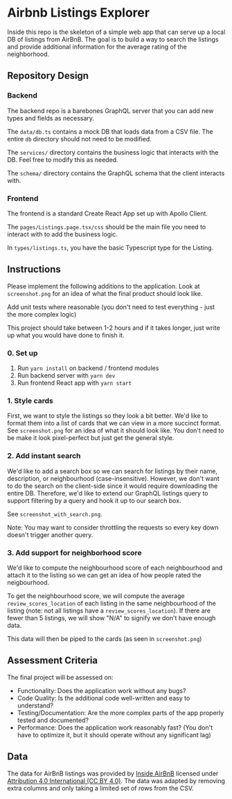 # Airbnb Listings Explorer

Inside this repo is the skeleton of a simple web app that can serve up a local DB of listings from AirBnB. The goal is to build a way to search the listings and provide additional information for the average rating of the neighborhood.

## Repository Design

### Backend

The backend repo is a barebones GraphQL server that you can add new types and fields as necessary.

The `data/db.ts` contains a mock DB that loads data from a CSV file. The entire `db` directory should not need to be modified.

The `services/` directory contains the business logic that interacts with the DB. Feel free to modify this as needed.

The `schema/` directory contains the GraphQL schema that the client interacts with.

### Frontend

The frontend is a standard Create React App set up with Apollo Client.

The `pages/Listings.page.tsx/css` should be the main file you need to interact with to add the business logic.

In `types/listings.ts`, you have the basic Typescript type for the Listing.

## Instructions

Please implement the following additions to the application. Look at `screenshot.png` for an idea of what the final product should look like.

Add unit tests where reasonable (you don't need to test everything - just the more complex logic)

This project should take between 1-2 hours and if it takes longer, just write up what you would have done to finish it.

### 0. Set up

1. Run `yarn install` on backend / frontend modules
2. Run backend server with `yarn dev`
3. Run frontend React app with `yarn start`

### 1. Style cards

First, we want to style the listings so they look a bit better. We'd like to format them into a list of cards that we can view in a more succinct format. See `screenshot.png` for an idea of what it should look like. You don't need to be make it look pixel-perfect but just get the general style.

### 2. Add instant search

We'd like to add a search box so we can search for listings by their name, description, or neighbourhood (case-insensitive). However, we don't want to do the search on the client-side since it would require downloading the entire DB. Therefore, we'd like to extend our GraphQL listings query to support filtering by a query and hook it up to our search box.

See `screenshot_with_search.png`.

Note: You may want to consider throttling the requests so every key down doesn't trigger another query.

### 3. Add support for neighborhood score

We'd like to compute the neighbourhood score of each neighbourhood and attach it to the listing so we can get an idea of how people rated the neigbourhood.

To get the neighbourhood score, we will compute the average `review_scores_location` of each listing in the same neighbourhood of the listing (note: not all listings have a `review_scores_location`). If there are fewer than 5 listings, we will show "N/A" to signify we don't have enough data.

This data will then be piped to the cards (as seen in `screenshot.png`)

## Assessment Criteria

The final project will be assessed on:

* Functionality: Does the application work without any bugs?
* Code Quality: Is the additional code well-written and easy to understand?
* Testing/Documentation: Are the more complex parts of the app properly tested and documented?
* Performance: Does the application work reasonably fast? (You don't have to optimize it, but it should operate without any significant lag)

## Data

The data for AirBnB listings was provided by [Inside AirBnB](http://insideairbnb.com/get-the-data/) licensed under [Attribution 4.0 International (CC BY 4.0)](https://creativecommons.org/licenses/by/4.0/). The data was adapted by removing extra columns and only taking a limited set of rows from the CSV.
